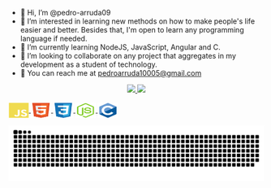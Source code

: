 - 👋 Hi, I’m @pedro-arruda09
- 👀 I’m interested in learning new methods on how to make people's life easier and better. Besides that, I'm open to learn any programming language if needed.
- 🌱 I’m currently learning NodeJS, JavaScript, Angular and C.
- 💞️ I’m looking to collaborate on any project that aggregates in my development as a student of technology.
- 📧 You can reach me at pedroarruda10005@gmail.com
<!---
pedro-arruda09/pedro-arruda09 is a ✨ special ✨ repository because its `README.md` (this file) appears on your GitHub profile.
You can click the Preview link to take a look at your changes.
--->
          
<div align="center">
  <a href="https://github.com/pedro-arruda09">
  <img height="180em" src="https://github-readme-stats.vercel.app/api?username=pedro-arruda09&show_icons=true&theme=dracula&include_all_commits=true&count_private=true"/>
  <img height="180em" src="https://github-readme-stats.vercel.app/api/top-langs/?username=pedro-arruda09&layout=compact&langs_count=7&theme=dracula"/>
</div>  
   
<div style="display: inline_block; justify-content: center;"><br>
  <img align="center" alt="Rafa-Js" height="30" width="40" src="https://raw.githubusercontent.com/devicons/devicon/master/icons/javascript/javascript-plain.svg">
  <img align="center" alt="Rafa-HTML" height="30" width="40" src="https://raw.githubusercontent.com/devicons/devicon/master/icons/html5/html5-original.svg">
  <img align="center" alt="Rafa-CSS" height="30" width="40" src="https://raw.githubusercontent.com/devicons/devicon/master/icons/css3/css3-original.svg">
  <img align="center" alt="Rafa-Node" height="30" width="40" src="https://raw.githubusercontent.com/devicons/devicon/master/icons/nodejs/nodejs-original.svg">
  <img align="center" alt="Rafa-C" height="30" width="40" src="https://raw.githubusercontent.com/devicons/devicon/master/icons/c/c-original.svg">
</div>

![Snake animation](https://raw.githubusercontent.com/Platane/snk/output/github-contribution-grid-snake.svg)
